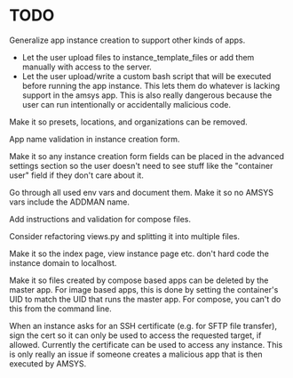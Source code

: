 # TODO

Generalize app instance creation to support other kinds of apps.
- Let the user upload files to instance_template_files or add them manually
  with access to the server.
- Let the user upload/write a custom bash script that will be executed before running
  the app instance. This lets them do whatever is lacking support in the amsys app.
  This is also really dangerous because the user can run intentionally or accidentally
  malicious code.

Make it so presets, locations, and organizations can be removed.

App name validation in instance creation form.

Make it so any instance creation form fields can be placed in the advanced settings section
so the user doesn't need to see stuff like the "container user" field if they don't care
about it.

Go through all used env vars and document them. Make it so no AMSYS vars include
the ADDMAN name.

Add instructions and validation for compose files.

Consider refactoring views.py and splitting it into multiple files.

Make it so the index page, view instance page etc. don't hard code the instance domain
to localhost.

Make it so files created by compose based apps can be deleted by the master app.
For image based apps, this is done by setting the container's UID to match the UID
that runs the master app. For compose, you can't do this from the command line.

When an instance asks for an SSH certificate (e.g. for SFTP file transfer),
sign the cert so it can only be used to access the requested target, if allowed.
Currently the certificate can be used to access any instance. This is only really
an issue if someone creates a malicious app that is then executed by AMSYS.
